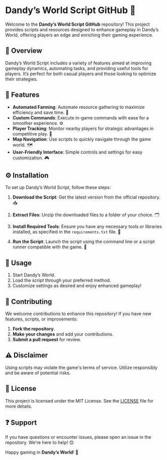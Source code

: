 # Dandy’s World Script GitHub 🌟

Welcome to the **Dandy’s World Script GitHub** repository! This project provides scripts and resources designed to enhance gameplay in Dandy’s World, offering players an edge and enriching their gaming experience.

## 📌 Overview  
Dandy’s World Script includes a variety of features aimed at improving gameplay dynamics, automating tasks, and providing useful tools for players. It’s perfect for both casual players and those looking to optimize their strategies.

## 🌟 Features  
- **Automated Farming**: Automate resource gathering to maximize efficiency and save time. 🌾  
- **Custom Commands**: Execute in-game commands with ease for a smoother experience. ⚙️  
- **Player Tracking**: Monitor nearby players for strategic advantages in competitive play. 👀  
- **Map Navigation**: Use scripts to quickly navigate through the game world. 🗺️  
- **User-Friendly Interface**: Simple controls and settings for easy customization. 🎮  

## ⚙️ Installation  
To set up Dandy’s World Script, follow these steps:

1. **Download the Script**: Get the latest version from the official repository. 📥  
   
2. **Extract Files**: Unzip the downloaded files to a folder of your choice. 🗂️

3. **Install Required Tools**: Ensure you have any necessary tools or libraries installed, as specified in the `requirements.txt` file. 📜

4. **Run the Script**: Launch the script using the command line or a script runner compatible with the game. 🚀

## 📖 Usage  
1. Start Dandy’s World.
2. Load the script through your preferred method.
3. Customize settings as desired and enjoy enhanced gameplay!

## 🤝 Contributing  
We welcome contributions to enhance this repository! If you have new features, scripts, or improvements:

1. **Fork the repository**.
2. **Make your changes** and add your contributions.
3. **Submit a pull request** for review.

## ⚠️ Disclaimer  
Using scripts may violate the game's terms of service. Utilize responsibly and be aware of potential risks.

## 📜 License  
This project is licensed under the MIT License. See the [LICENSE](LICENSE) file for more details.

## ❓ Support  
If you have questions or encounter issues, please open an issue in the repository. We're here to help! 😊

Happy gaming in **Dandy’s World**! 🌟